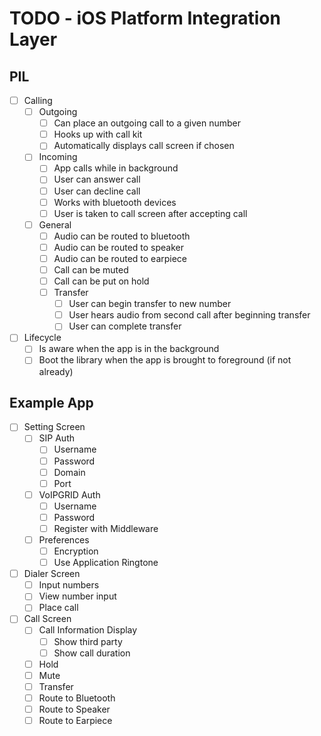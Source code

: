 # TODO - iOS Platform Integration Layer

## PIL
- [ ] Calling
  - [ ] Outgoing
    - [ ] Can place an outgoing call to a given number
    - [ ] Hooks up with call kit
    - [ ] Automatically displays call screen if chosen
  - [ ] Incoming
    - [ ] App calls while in background
    - [ ] User can answer call
    - [ ] User can decline call
    - [ ] Works with bluetooth devices
    - [ ] User is taken to call screen after accepting call
  - [ ] General
    - [ ] Audio can be routed to bluetooth
    - [ ] Audio can be routed to speaker
    - [ ] Audio can be routed to earpiece
    - [ ] Call can be muted
    - [ ] Call can be put on hold
    - [ ] Transfer
      - [ ] User can begin transfer to new number
      - [ ] User hears audio from second call after beginning transfer
      - [ ] User can complete transfer
- [ ] Lifecycle
  - [ ] Is aware when the app is in the background
  - [ ] Boot the library when the app is brought to foreground (if not already)
  
## Example App
- [ ] Setting Screen
  - [ ] SIP Auth
    - [ ] Username
    - [ ] Password
    - [ ] Domain
    - [ ] Port
  - [ ] VoIPGRID Auth
      - [ ] Username
      - [ ] Password
      - [ ] Register with Middleware
  - [ ] Preferences
      - [ ] Encryption
      - [ ] Use Application Ringtone 
- [ ] Dialer Screen
  - [ ] Input numbers
  - [ ] View number input
  - [ ] Place call
- [ ] Call Screen
    - [ ] Call Information Display
      - [ ] Show third party
      - [ ] Show call duration  
    - [ ] Hold
    - [ ] Mute
    - [ ] Transfer
    - [ ] Route to Bluetooth
    - [ ] Route to Speaker
    - [ ] Route to Earpiece
